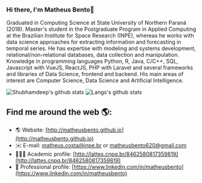 ### Hi there, I'm **Matheus Bento**👋

Graduated in Computing Science at State University of Northern Paraná (2018). Master's student in the Postgraduate Program in Applied Computing at the Brazilian Institute for Space Research (INPE), whereas he works with data science approaches for extracting information and forecasting in temporal series. He has expertise with modeling and systems development, relational/non-relational databases, data collection and manipulation. Knowledge in programming languages Python, R, Java, C/C++, SQL, Javascript with VueJS, ReactJS, PHP with Laravel and several frameworks and libraries of Data Science, frontend and backend. His main areas of interest are Computer Science, Data Science and Artificial Intelligence.

![Shubhamdeep's github stats](https://github-readme-stats.vercel.app/api?username=MatheusBento&show_icons=true&hide_border=true&hide=contribs,prs&count_private=true)
![Langs's github stats](https://github-readme-stats.vercel.app/api/top-langs/?username=MatheusBento&layout=compact)



## Find me around the web 🌎:
- 🌎 Website: [http://matheusbento.github.io](http://matheusbento.github.io) 
- ✉️ E-mail: [matheus.costa@inpe.br](mailto:matheus.costa@inpe.br) or [matheusbento620@gmail.com](mailto:matheusbento620@gmail.com)
- 👨🏽‍🔬 Academic profile: [http://lattes.cnpq.br/8462580817359819](http://lattes.cnpq.br/8462580817359819)
- 💼 Professional profile: [https://www.linkedin.com/in/matheusbento](https://www.linkedin.com/in/matheusbento) 
